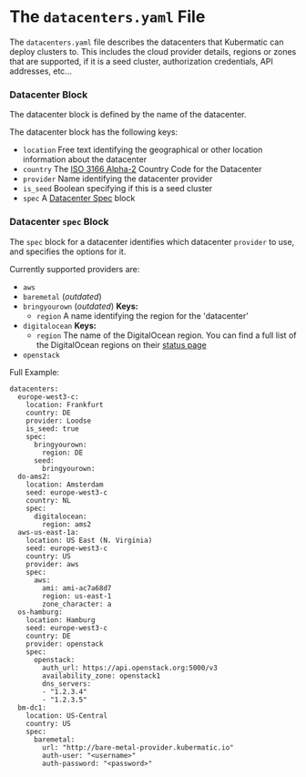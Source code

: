 # The `datacenters.yaml` File

The `datacenters.yaml` file describes the datacenters that Kubermatic can deploy clusters to. This includes the cloud provider details, regions or zones that are supported, if it is a seed cluster, authorization credentials, API addresses, etc...

### Datacenter Block

  The datacenter block is defined by the name of the datacenter.

  The datacenter block has the following keys:
  - `location`
    Free text identifying the geographical or other location information about the datacenter
  - `country`
    The [ISO 3166 Alpha-2](https://en.wikipedia.org/wiki/ISO_3166-1_alpha-2#Current_codes) Country Code for the Datacenter
  - `provider`
    Name identifying the datacenter provider
  - `is_seed`
    Boolean specifying if this is a seed cluster
  - `spec`
    A [Datacenter Spec](#spec) block

### Datacenter `spec` Block

The `spec` block for a datacenter identifies which datacenter `provider` to use, and specifies the options for it.

Currently supported providers are:
- `aws`
- `baremetal` (_outdated_)
- `bringyourown` (_outdated_)
  **Keys:**
  - `region`
    A name identifying the region for the 'datacenter'
- `digitalocean`
  **Keys:**
  - `region`
    The name of the DigitalOcean region. You can find a full list of the DigitalOcean regions on their [status page](https://status.digitalocean.com/)
- `openstack`


Full Example:
```
datacenters:
  europe-west3-c:
    location: Frankfurt
    country: DE
    provider: Loodse
    is_seed: true
    spec:
      bringyourown:
        region: DE
      seed:
        bringyourown:
  do-ams2:
    location: Amsterdam
    seed: europe-west3-c
    country: NL
    spec:
      digitalocean:
        region: ams2
  aws-us-east-1a:
    location: US East (N. Virginia)
    seed: europe-west3-c
    country: US
    provider: aws
    spec:
      aws:
        ami: ami-ac7a68d7
        region: us-east-1
        zone_character: a
  os-hamburg:
    location: Hamburg
    seed: europe-west3-c
    country: DE
    provider: openstack
    spec:
      openstack:
        auth_url: https://api.openstack.org:5000/v3
        availability_zone: openstack1
        dns_servers:
        - "1.2.3.4"
        - "1.2.3.5"
  bm-dc1:
    location: US-Central
    country: US
    spec:
      baremetal:
        url: "http://bare-metal-provider.kubermatic.io"
        auth-user: "<username>"
        auth-password: "<password>"
```
